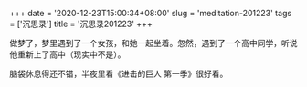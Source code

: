 +++
date = '2020-12-23T15:00:34+08:00'
slug = 'meditation-201223'
tags = ['沉思录']
title = '沉思录201223'
+++

做梦了，梦里遇到了一个女孩，和她一起坐着。忽然，遇到了一个高中同学，听说他重新上了高中（现实中不是）。

脑袋休息得还不错，半夜里看《进击的巨人 第一季》很好看。
